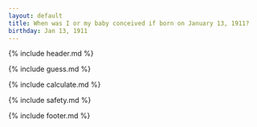 ```yaml
---
layout: default
title: When was I or my baby conceived if born on January 13, 1911?
birthday: Jan 13, 1911
---
```


{% include header.md %}

{% include guess.md %}

{% include calculate.md %}

{% include safety.md %}

{% include footer.md %}



